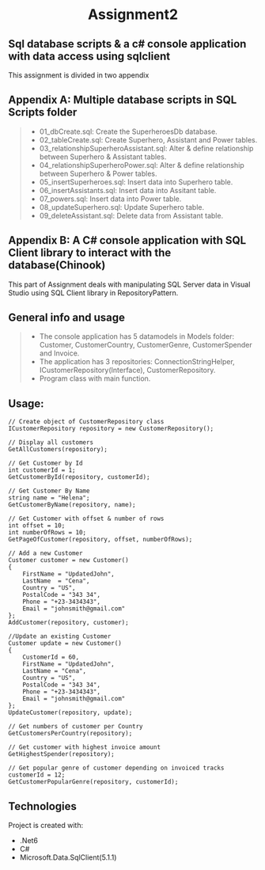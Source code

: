 <div align="center">
    <h1>Assignment2</h1>
</div>

## Sql database scripts &amp; a c# console application with data access using sqlclient

This assignment is divided in two appendix
## Appendix A: Multiple database scripts in SQL Scripts folder
> * 01_dbCreate.sql: Create the SuperheroesDb database.
> * 02_tableCreate.sql: Create Superhero, Assistant and Power tables.
> * 03_relationshipSuperheroAssistant.sql: Alter & define relationship between Superhero & Assistant tables.
> * 04_relationshipSuperheroPower.sql: Alter & define relationship between Superhero & Power tables.
> * 05_insertSuperheroes.sql: Insert data into Superhero table.
> * 06_insertAssistants.sql: Insert data into Assitant table.
> * 07_powers.sql: Insert data into Power table.
> * 08_updateSuperhero.sql: Update Superhero table.
> * 09_deleteAssistant.sql: Delete data from Assistant table.

## Appendix B: A C# console application with SQL Client library to interact with the database(Chinook)
This part of Assignment deals with manipulating SQL Server data in Visual Studio using SQL Client library in RepositoryPattern.

## General info and usage
> * The console application has 5 datamodels in Models folder: Customer, CustomerCountry, CustomerGenre, CustomerSpender and Invoice.
> * The application has 3 repositories: ConnectionStringHelper, ICustomerRepository(Interface), CustomerRepository.
> * Program class with main function.

## Usage:
```
// Create object of CustomerRepository class
ICustomerRepository repository = new CustomerRepository();

// Display all customers
GetAllCustomers(repository);

// Get Customer by Id 
int customerId = 1;
GetCustomerById(repository, customerId);

// Get Customer By Name
string name = "Helena";
GetCustomerByName(repository, name);

// Get Customer with offset & number of rows
int offset = 10;
int numberOfRows = 10;
GetPageOfCustomer(repository, offset, numberOfRows);

// Add a new Customer
Customer customer = new Customer()
{
    FirstName = "UpdatedJohn",
    LastName  = "Cena",
    Country = "US",
    PostalCode = "343 34",
    Phone = "+23-3434343",
    Email = "johnsmith@gmail.com"
};
AddCustomer(repository, customer);

//Update an existing Customer
Customer update = new Customer()
{
    CustomerId = 60,
    FirstName = "UpdatedJohn",
    LastName = "Cena",
    Country = "US",
    PostalCode = "343 34",
    Phone = "+23-3434343",
    Email = "johnsmith@gmail.com"
};
UpdateCustomer(repository, update);

// Get numbers of customer per Country
GetCustomersPerCountry(repository);

// Get customer with highest invoice amount
GetHighestSpender(repository);

// Get popular genre of customer depending on invoiced tracks 
customerId = 12;
GetCustomerPopularGenre(repository, customerId);
```

## Technologies
Project is created with:
* .Net6
* C#
* Microsoft.Data.SqlClient(5.1.1)

